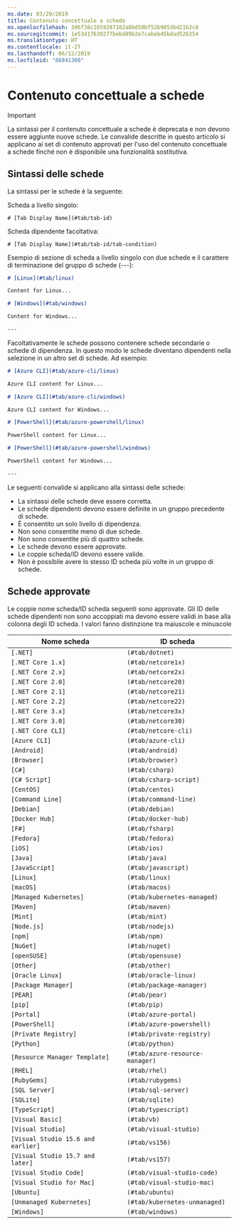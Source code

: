 ```yaml
---
ms.date: 03/29/2019
title: Contenuto concettuale a schede
ms.openlocfilehash: 3d6f38c1659297182a8bd50bf52b9853bd21b2c8
ms.sourcegitcommit: 1e53d17639277bebd89b2e7cabeb45bdad526354
ms.translationtype: HT
ms.contentlocale: it-IT
ms.lasthandoff: 06/12/2019
ms.locfileid: "66841308"
---
```

# <a name="tabbed-conceptual"></a>Contenuto concettuale a schede

> [!IMPORTANT]
> La sintassi per il contenuto concettuale a schede è deprecata e non devono essere aggiunte nuove schede. Le convalide descritte in questo articolo si applicano ai set di contenuto approvati per l'uso del contenuto concettuale a schede finché non è disponibile una funzionalità sostitutiva.

## <a name="tab-syntax"></a>Sintassi delle schede

La sintassi per le schede è la seguente:

Scheda a livello singolo:

`# [Tab Display Name](#tab/tab-id)`

Scheda dipendente facoltativa:

`# [Tab Display Name](#tab/tab-id/tab-condition)`

Esempio di sezione di scheda a livello singolo con due schede e il carattere di terminazione del gruppo di schede (---):

```markdown
# [Linux](#tab/linux)

Content for Linux...

# [Windows](#tab/windows)

Content for Windows...

---
```

Facoltativamente le schede possono contenere schede secondarie o schede di dipendenza. In questo modo le schede diventano dipendenti nella selezione in un altro set di schede. Ad esempio:

```markdown
# [Azure CLI](#tab/azure-cli/linux)

Azure CLI content for Linux...

# [Azure CLI](#tab/azure-cli/windows)

Azure CLI content for Windows...

# [PowerShell](#tab/azure-powershell/linux)

PowerShell content for Linux...

# [PowerShell](#tab/azure-powershell/windows)

PowerShell content for Windows...

---
```

Le seguenti convalide si applicano alla sintassi delle schede:

- La sintassi delle schede deve essere corretta.
- Le schede dipendenti devono essere definite in un gruppo precedente di schede.
- È consentito un solo livello di dipendenza.
- Non sono consentite meno di due schede.
- Non sono consentite più di quattro schede.
- Le schede devono essere approvate.
- Le coppie scheda/ID devono essere valide.
- Non è possibile avere lo stesso ID scheda più volte in un gruppo di schede.

## <a name="approved-tabs"></a>Schede approvate

Le coppie nome scheda/ID scheda seguenti sono approvate. Gli ID delle schede dipendenti non sono accoppiati ma devono essere validi in base alla colonna degli ID scheda. I valori fanno distinzione tra maiuscole e minuscole

|Nome scheda              |ID scheda            |
|----------------------|------------------|
|`[.NET]`              |`(#tab/dotnet)`   |
|`[.NET Core 1.x]`     |`(#tab/netcore1x)`|
|`[.NET Core 2.x]`     |`(#tab/netcore2x)`|
|`[.NET Core 2.0]`     |`(#tab/netcore20)`|
|`[.NET Core 2.1]`     |`(#tab/netcore21)`|
|`[.NET Core 2.2]`     |`(#tab/netcore22)`|
|`[.NET Core 3.x]`     |`(#tab/netcore3x)`|
|`[.NET Core 3.0]`     |`(#tab/netcore30)`|
|`[.NET Core CLI]`     |`(#tab/netcore-cli)`|
|`[Azure CLI]`         |`(#tab/azure-cli)`|
|`[Android]`           |`(#tab/android)`  |
|`[Browser]`           |`(#tab/browser)`  |
|`[C#]`                |`(#tab/csharp)`   |
|`[C# Script]`         |`(#tab/csharp-script)`|
|`[CentOS]`            |`(#tab/centos)`|
|`[Command Line]`      |`(#tab/command-line)`|
|`[Debian]`            |`(#tab/debian)`|
|`[Docker Hub]`        |`(#tab/docker-hub)`|
|`[F#]`                |`(#tab/fsharp)`|
|`[Fedora]`            |`(#tab/fedora)`|
|`[iOS]`               |`(#tab/ios)`      |
|`[Java]`              |`(#tab/java)`|
|`[JavaScript]`        |`(#tab/javascript)`|
|`[Linux]`             |`(#tab/linux)`    |
|`[macOS]`             |`(#tab/macos)`    |
|`[Managed Kubernetes]`|`(#tab/kubernetes-managed)`|
|`[Maven]`             |`(#tab/maven)`|
|`[Mint]`              |`(#tab/mint)`|
|`[Node.js]`           |`(#tab/nodejs)`|
|`[npm]`               |`(#tab/npm)` |
|`[NuGet]`             |`(#tab/nuget)`|
|`[openSUSE]`          |`(#tab/opensuse)`|
|`[Other]`             |`(#tab/other)` |
|`[Oracle Linux]`      |`(#tab/oracle-linux)`|
|`[Package Manager]`   |`(#tab/package-manager)` |
|`[PEAR]`              |`(#tab/pear)`|
|`[pip]`               |`(#tab/pip)`|
|`[Portal]`            |`(#tab/azure-portal)`    |
|`[PowerShell]`        |`(#tab/azure-powershell)`|
|`[Private Registry]`  |`(#tab/private-registry)`|
|`[Python]`            |`(#tab/python)`|
|`[Resource Manager Template]`|`(#tab/azure-resource-manager)`|
|`[RHEL]`              |`(#tab/rhel)`|
|`[RubyGems]`          |`(#tab/rubygems)`|
|`[SQL Server]`        |`(#tab/sql-server)`|
|`[SQLite]`            |`(#tab/sqlite)`|
|`[TypeScript]`        |`(#tab/typescript)`|
|`[Visual Basic]`      |`(#tab/vb)` |
|`[Visual Studio]`     |`(#tab/visual-studio)`|
|`[Visual Studio 15.6 and earlier]`|`(#tab/vs156)`|
|`[Visual Studio 15.7 and later]`  |`(#tab/vs157)`|
|`[Visual Studio Code]`            |`(#tab/visual-studio-code)`|
|`[Visual Studio for Mac]`         |`(#tab/visual-studio-mac)`|
|`[Ubuntu]`                        |`(#tab/ubuntu)`|
|`[Unmanaged Kubernetes]`          |`(#tab/kubernetes-unmanaged)`|
|`[Windows]`   |`(#tab/windows)`   |